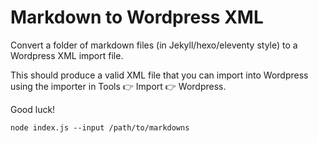 # Markdown to Wordpress XML

Convert a folder of markdown files (in Jekyll/hexo/eleventy style) to a
Wordpress XML import file.

This should produce a valid XML file that you can import into Wordpress using
the importer in Tools 👉 Import 👉 Wordpress.

Good luck!

```
node index.js --input /path/to/markdowns
```
